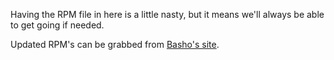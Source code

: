 Having the RPM file in here is a little nasty, but it means we'll always be able to get going if needed.

Updated RPM's can be grabbed from [Basho's site](http://wiki.basho.com/Installing-on-RHEL-and-CentOS.html).

